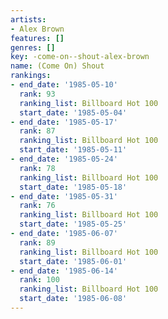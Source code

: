 ```yaml
---
artists:
- Alex Brown
features: []
genres: []
key: -come-on--shout-alex-brown
name: (Come On) Shout
rankings:
- end_date: '1985-05-10'
  rank: 93
  ranking_list: Billboard Hot 100
  start_date: '1985-05-04'
- end_date: '1985-05-17'
  rank: 87
  ranking_list: Billboard Hot 100
  start_date: '1985-05-11'
- end_date: '1985-05-24'
  rank: 78
  ranking_list: Billboard Hot 100
  start_date: '1985-05-18'
- end_date: '1985-05-31'
  rank: 76
  ranking_list: Billboard Hot 100
  start_date: '1985-05-25'
- end_date: '1985-06-07'
  rank: 89
  ranking_list: Billboard Hot 100
  start_date: '1985-06-01'
- end_date: '1985-06-14'
  rank: 100
  ranking_list: Billboard Hot 100
  start_date: '1985-06-08'
---
```


